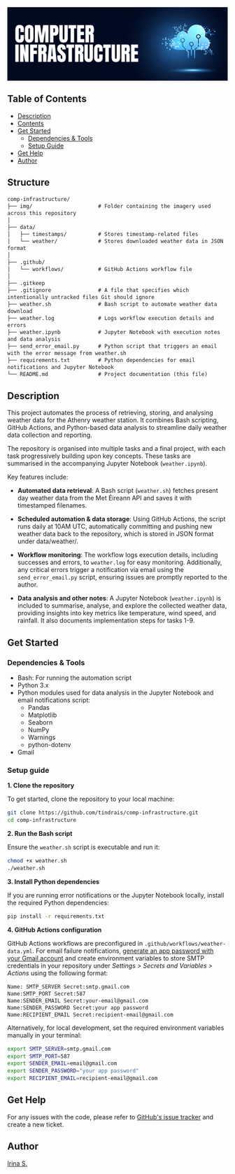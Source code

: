 <img align="center" src="https://raw.githubusercontent.com/TindraIS/comp-infrastructure/refs/heads/main/img/cloud.png" alt="Header image with cloud infrastructure">

## Table of Contents

* [Description](#10-description)
* [Contents](#20-contents)
* [Get Started](#30-get-started)
  * [Dependencies & Tools](#dependencies--tools)
  * [Setup Guide](#setup-guide)
* [Get Help](#40-get-help)
* [Author](#50-author)

## Structure

```
comp-infrastructure/
├── img/                     # Folder containing the imagery used across this repository
│
├── data/
│   ├── timestamps/          # Stores timestamp-related files
│   └── weather/             # Stores downloaded weather data in JSON format
│
├── .github/
│   └── workflows/           # GitHub Actions workflow file
│
├── .gitkeep
├── .gitignore               # A file that specifies which intentionally untracked files Git should ignore
├── weather.sh               # Bash script to automate weather data download
├── weather.log              # Logs workflow execution details and errors
├── weather.ipynb            # Jupyter Notebook with execution notes and data analysis
├── send_error_email.py      # Python script that triggers an email with the error message from weather.sh
├── requirements.txt         # Python dependencies for email notifications and Jupyter Notebook
└── README.md                # Project documentation (this file)
```


## Description

This project automates the process of retrieving, storing, and analysing weather data for the Athenry weather station. It combines Bash scripting, GitHub Actions, and Python-based data analysis to streamline daily weather data collection and reporting. 

The repository is organised into multiple tasks and a final project, with each task progressively building upon key concepts. These tasks are summarised in the accompanying Jupyter Notebook (`weather.ipynb`).

Key features include:

- **Automated data retrieval**:
A Bash script (`weather.sh`) fetches present day weather data from the Met Éireann API and saves it with timestamped filenames.

- **Scheduled automation & data storage**:
Using GitHub Actions, the script runs daily at 10AM UTC, automatically committing and pushing new weather data back to the repository, which is stored in JSON format under data/weather/.

- **Workflow monitoring**:
The workflow logs execution details, including successes and errors, to `weather.log` for easy monitoring. Additionally, any critical errors trigger a notification via email using the `send_error_email.py` script, ensuring issues are promptly reported to the author. 

- **Data analysis and other notes**:
A Jupyter Notebook (`weather.ipynb`) is included to summarise, analyse, and explore the collected weather data, providing insights into key metrics like temperature, wind speed, and rainfall. It also documents implementation steps for tasks 1-9.


## Get Started

### Dependencies & Tools
- Bash: For running the automation script
- Python 3.x
- Python modules used for data analysis in the Jupyter Notebook and email notifications script:
  - Pandas
  - Matplotlib
  - Seaborn
  - NumPy
  - Warnings
  - python-dotenv
- Gmail

### Setup guide
**1. Clone the repository**

To get started, clone the repository to your local machine:
```bash
git clone https://github.com/tindrais/comp-infrastructure.git
cd comp-infrastructure
``` 

**2. Run the Bash script**

Ensure the `weather.sh` script is executable and run it:

```bash
chmod +x weather.sh
./weather.sh
```
**3. Install Python dependencies**

If you are running error notifications or the Jupyter Notebook locally, install the required Python dependencies:
```bash
pip install -r requirements.txt
```

**4. GitHub Actions configuration**

GitHub Actions workflows are preconfigured in `.github/workflows/weather-data.yml`.
For email failure notifications, [generate an app password with your Gmail account](https://support.google.com/mail/answer/185833?hl=en) and create environment variables to store SMTP credentials in your repository under _Settings > Secrets and Variables > Actions_ using the following format:
      
    Name: SMTP_SERVER Secret:smtp.gmail.com
    Name:SMTP_PORT Secret:587
    Name:SENDER_EMAIL Secret:your-email@gmail.com
    Name:SENDER_PASSWORD Secret:your app password
    Name:RECIPIENT_EMAIL Secret:recipient-email@gmail.com

Alternatively, for local development, set the required environment variables manually in your terminal:
```bash
export SMTP_SERVER=smtp.gmail.com
export SMTP_PORT=587
export SENDER_EMAIL=email@gmail.com
export SENDER_PASSWORD="your app password"
export RECIPIENT_EMAIL=recipient-email@gmail.com
```

## Get Help

For any issues with the code, please refer to [GitHub's issue tracker](https://github.com/tindrais/comp-infrastructure/issues) and create a new ticket.

## Author
[Irina S.](https://github.com/tindrais)